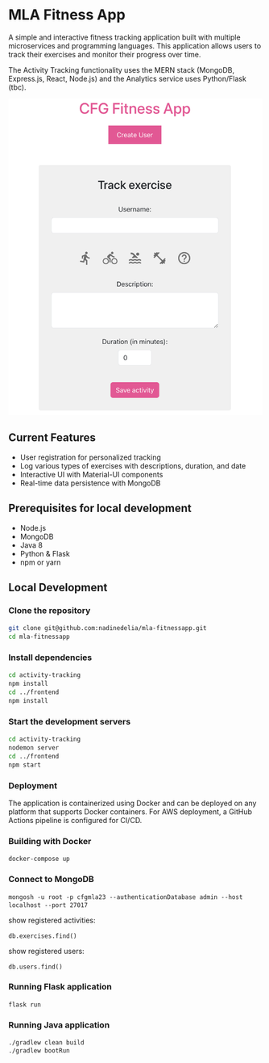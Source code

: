 # MLA Fitness App 

A simple and interactive fitness tracking application built with multiple microservices and programming languages. This application allows users to track their exercises and monitor their progress over time.

The Activity Tracking functionality uses the MERN stack (MongoDB, Express.js, React, Node.js) and the Analytics service uses Python/Flask (tbc).

![Screenshot](frontpage.png)  

## Current Features

- User registration for personalized tracking
- Log various types of exercises with descriptions, duration, and date
- Interactive UI with Material-UI components
- Real-time data persistence with MongoDB

## Prerequisites for local development

- Node.js
- MongoDB
- Java 8
- Python & Flask
- npm or yarn

## Local Development

### Clone the repository

```sh
git clone git@github.com:nadinedelia/mla-fitnessapp.git
cd mla-fitnessapp
```

### Install dependencies

```sh
cd activity-tracking
npm install
cd ../frontend
npm install
```

### Start the development servers

```sh
cd activity-tracking
nodemon server
cd ../frontend
npm start
```

### Deployment
The application is containerized using Docker and can be deployed on any platform that supports Docker containers. For AWS deployment, a GitHub Actions pipeline is configured for CI/CD.

### Building with Docker

```
docker-compose up
```

### Connect to MongoDB

```
mongosh -u root -p cfgmla23 --authenticationDatabase admin --host localhost --port 27017
```

show registered activities:
```
db.exercises.find()
```

show registered users:
```
db.users.find()
```

### Running Flask application
```
flask run
```

### Running Java application
```
./gradlew clean build
./gradlew bootRun
```